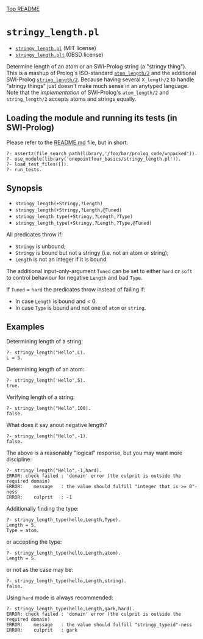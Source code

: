 [Top README](../README.md)

# `stringy_length.pl`

- [`stringy_length.pl`](../stringy_length.pl) (MIT license)
- [`stringy_length.plt`](../stringy_length.plt) (0BSD license)

Determine length of an atom or an SWI-Prolog string (a "stringy thing"). 
This is a mashup of Prolog's ISO-standard 
[`atom_length/2`](https://eu.swi-prolog.org/pldoc/doc_for?object=atom_length/2)
and the additional SWI-Prolog 
[`string_length/2`](https://eu.swi-prolog.org/pldoc/man?predicate=string_length/2).
Because having several `X_length/2` to handle "stringy things" just
doesn't make much sense in an anytyped language. Note that the
_implementation_ of SWI-Prolog's `atom_length/2` and `string_length/2`
accepts atoms and strings equally.

## Loading the module and running its tests (in SWI-Prolog)

Please refer to the [README.md](../README.md) file, but in short:

```
?- assertz(file_search_path(library,'/foo/bar/prolog_code/unpacked')).
?- use_module(library('onepointfour_basics/stringy_length.pl')).
?- load_test_files([]).
?- run_tests.
```

## Synopsis

- `stringy_length(+Stringy,?Length)`
- `stringy_length(+Stringy,?Length,@Tuned)`
- `stringy_length_type(+Stringy,?Length,?Type)`
- `stringy_length_type(+Stringy,?Length,?Type,@Tuned)`

All predicates throw if:

- `Stringy` is unbound;
- `Stringy` is bound but not a stringy (i.e. not an atom or string);
- `Length` is not an integer if it is bound.

The additional input-only-argument `Tuned` can be set to either `hard` or `soft` to 
control behaviour for negative `Length` and bad `Type`.

If `Tuned` = `hard` the predicates throw instead of failing if:

   - In case `Length` is bound and < 0.
   - In case `Type` is bound and not one of `atom` or `string`.

## Examples

Determining length of a string:

```
?- stringy_length("Hello",L).
L = 5.
```

Determining length of an atom:

```
?- stringy_length('Hello',5).
true.
```

Verifying length of a string:

```
?- stringy_length("Hello",100).
false.
```

What does it say anout negative length?

```
?- stringy_length("Hello",-1).
false.
```

The above is a reasonably "logical" response, but you may want more discipline:

```
?- stringy_length("Hello",-1,hard).
ERROR: check failed : 'domain' error (the culprit is outside the required domain)
ERROR:    message   : the value should fulfill "integer that is >= 0"-ness
ERROR:    culprit   : -1
```

Additionally finding the type:

```
?- stringy_length_type(hello,Length,Type).
Length = 5,
Type = atom.
```

or accepting the type:

```
?- stringy_length_type(hello,Length,atom).
Length = 5.
```

or not as the case may be:

```
?- stringy_length_type(hello,Length,string).
false.
```

Using `hard` mode is always recommended:

```
?- stringy_length_type(hello,Length,gark,hard).
ERROR: check failed : 'domain' error (the culprit is outside the required domain)
ERROR:    message   : the value should fulfill "stringy_typeid"-ness
ERROR:    culprit   : gark
```
